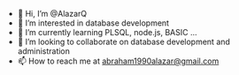 - 👋 Hi, I’m @AlazarQ
- 👀 I’m interested in database development
- 🌱 I’m currently learning PLSQL, node.js, BASIC ...
- 💞️ I’m looking to collaborate on database development and administration
- 📫 How to reach me at abraham1990alazar@gmail.com

<!---
AlazarQ/AlazarQ is a ✨ special ✨ repository because its `README.md` (this file) appears on your GitHub profile.
You can click the Preview link to take a look at your changes.
--->
